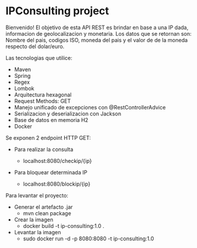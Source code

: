 # IPConsulting project

Bienvenido! El objetivo de esta API REST es brindar en base a una IP dada, informacion de geolocalizacion
y monetaria. Los datos que se retornan son: Nombre del pais, codigos ISO, moneda del pais y el valor de 
de la moneda respecto del dolar/euro.

Las tecnologias que utilice:
- Maven
- Spring
- Regex
- Lombok
- Arquitectura hexagonal
- Request Methods: GET
- Manejo unificado de excepciones con @RestControllerAdvice
- Serializacion y deserializacion con Jackson
- Base de datos en memoria H2
- Docker

Se exponen 2 endpoint HTTP GET:
- Para realizar la consulta
  - localhost:8080/checkip/{ip}
  
- Para bloquear determinada IP
  - localhost:8080/blockip/{ip}
    
Para levantar el proyecto:
- Generar el artefacto .jar
    - mvn clean package 
- Crear la imagen
    - docker build -t ip-consulting:1.0 .
- Levantar la imagen  
    - sudo docker run -d -p 8080:8080 -t ip-consulting:1.0
